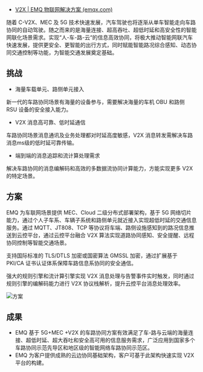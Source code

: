 - [V2X | EMQ 物联网解决方案 (emqx.com)](https://www.emqx.com/zh/use-cases/v2x)

随着 C-V2X、MEC 及 5G 技术快速发展，汽车驾驶也将逐渐从单车智能走向车路协同的自动驾驶。随之而来的是海量连接、超高吞吐、超低时延和高安全性的智能网联化场景需求。实现“人-车-路-云“的信息高效协同，将极大推动智能网联汽车快速发展，提供更安全、更智能的出行方式，同时赋能智能路况综合感知、动态协同交通控制等功能，为智能交通发展奠定基础。

## 挑战

- 海量车载单元、路侧单元接入

新一代的车路协同场景有海量的设备参与，需要解决海量的车机 OBU 和路侧 RSU 设备的安全接入能力。

- V2X 消息高可靠、低时延通信

车路协同场景消息通讯及业务处理都对时延高度敏感，V2X 消息转发需解决车路消息ms级的低时延可靠传输。

- 端到端的消息追踪和流计算处理需求

解决车路协同的消息编解码和高效的多数据流协同计算能力，方能实现更多 V2X 的特定场景。

## 方案

EMQ 为车联网场景提供 MEC、Cloud 二级分布式部署架构，基于 5G 网络切片能力，通过个人子车系、车辆子系统和路侧单元就近接入实现超低时延的交通信息服务。通过 MQTT、JT808、TCP 等协议将车端、路侧设施感知到的路况信息推送到云控平台，通过云控平台融合 V2X 算法实现道路协同感知、安全提醒、远程协同控制等智能交通场景。

支持国际标准的 TLS/DTLS 加密或国密算法 GMSSL 加密，通过扩展基于 PKI/CA 证书认证体系保障车路信息系协同的安全通信。

强大的规则引擎和流计算引擎实现 V2X 消息处理与告警事件实时触发，同时通过规则引擎的编解码能力进行 V2X 协议栈解析，提升云控平台消息处理效率。

![方案](https://static.emqx.com/_nuxt/img/solution.6744a5d.png)

## 成果

- EMQ 基于 5G+MEC +V2X 的车路协同方案有效满足了车-路与云端的海量连接、超低时延、超大吞吐和安全高可用的信息服务需求，广泛应用到国家多个车路协同示范先导区和地区级的智能网络车路协同示范区。
- EMQ 为客户提供成熟的云边协同基础架构，客户可基于此架构快速实现 V2X 平台的构建。